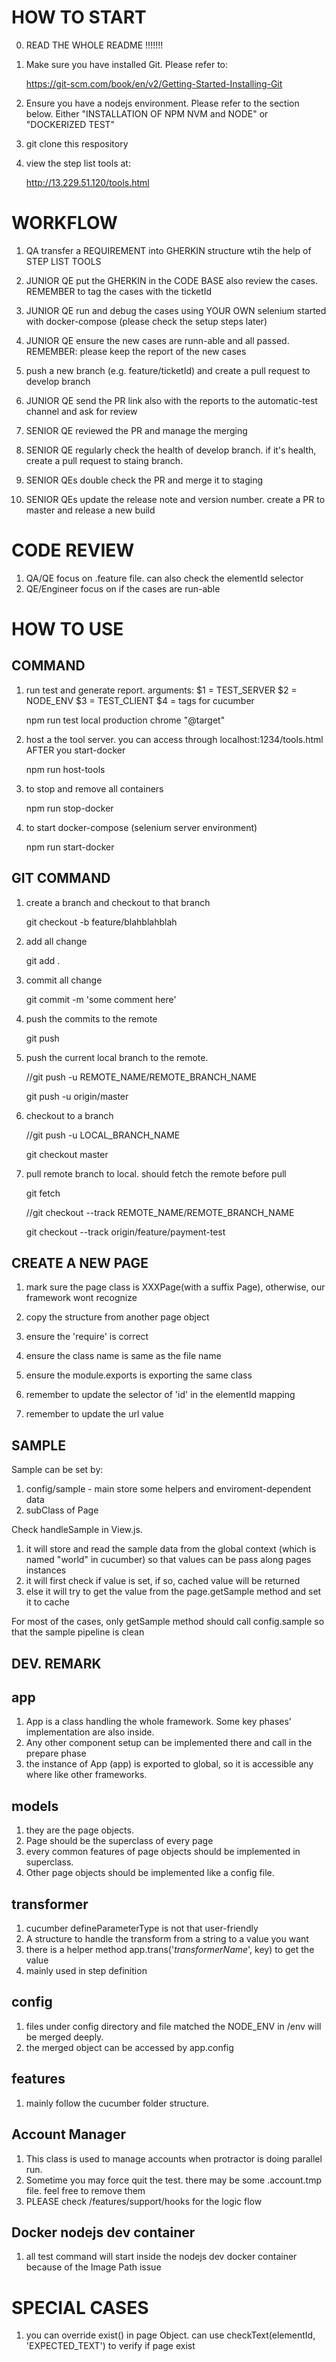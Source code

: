 HOW TO START
============

0. READ THE WHOLE README !!!!!!!

1. Make sure you have installed Git. Please refer to:

    https://git-scm.com/book/en/v2/Getting-Started-Installing-Git

2. Ensure you have a nodejs environment. Please refer to the section below. Either "INSTALLATION OF NPM NVM and NODE" or "DOCKERIZED TEST"

3. git clone this respository

4. view the step list tools at:

    http://13.229.51.120/tools.html

WORKFLOW
========

1. QA transfer a REQUIREMENT into GHERKIN structure wtih the help of STEP LIST TOOLS 

2. JUNIOR QE put the GHERKIN in the CODE BASE also review the cases. REMEMBER to tag the cases with the ticketId

3. JUNIOR QE run and debug the cases using YOUR OWN selenium started with docker-compose (please check the setup steps later)

4. JUNIOR QE ensure the new cases are runn-able and all passed. REMEMBER: please keep the report of the new cases 

5. push a new branch (e.g. feature/ticketId) and create a pull request to develop branch

6. JUNIOR QE send the PR link also with the reports to the automatic-test channel and ask for review

7. SENIOR QE reviewed the PR and manage the merging

8. SENIOR QE regularly check the health of develop branch. if it's health, create a pull request to staing branch. 

9. SENIOR QEs double check the PR and merge it to staging

10. SENIOR QEs update the release note and version number. create a PR to master and release a new build

CODE REVIEW
===========
1. QA/QE focus on .feature file. can also check the elementId selector
1. QE/Engineer focus on if the cases are run-able 

HOW TO USE
==========

COMMAND
-------

1. run test and generate report. arguments: $1 = TEST_SERVER $2 = NODE_ENV $3 = TEST_CLIENT $4 = tags for cucumber

    npm run test local production chrome "@target"

2. host a the tool server. you can access through localhost:1234/tools.html AFTER you start-docker 

    npm run host-tools

3. to stop and remove all containers

    npm run stop-docker

4. to start docker-compose (selenium server environment)
  
    npm run start-docker
 
GIT COMMAND
-----------

1. create a branch and checkout to that branch

    git checkout -b feature/blahblahblah

2. add all change
    
    git add .

3. commit all change

    git commit -m 'some comment here'

4. push the commits to the remote

    git push 

5. push the current local branch to the remote.

    //git push -u REMOTE_NAME/REMOTE_BRANCH_NAME

    git push -u origin/master

6. checkout to a branch

    //git push -u LOCAL_BRANCH_NAME 

    git checkout master

7. pull remote branch to local. should fetch the remote before pull

    git fetch

    //git checkout --track REMOTE_NAME/REMOTE_BRANCH_NAME

    git checkout --track origin/feature/payment-test


CREATE A NEW PAGE
-----------------

1. mark sure the page class is XXXPage(with a suffix Page), otherwise, our framework wont recognize

2. copy the structure from another page object

3. ensure the 'require' is correct

4. ensure the class name is same as the file name 

5. ensure the module.exports is exporting the same class

6. remember to update the selector of 'id' in the elementId mapping

7. remember to update the url value

SAMPLE
-----------------

Sample can be set by:
1. config/sample - main store some helpers and enviroment-dependent data 
2. subClass of Page

Check handleSample in View.js.  
1. it will store and read the sample data from the global context (which is named "world" in cucumber) so that values can be pass along pages instances
2. it will first check if value is set, if so, cached value will be returned 
3. else it will try to get the value from the page.getSample method and set it to cache

For most of the cases, only getSample method should call config.sample so that the sample pipeline is clean


DEV. REMARK
-----------

## app
1. App is a class handling the whole framework. Some key phases' implementation are also inside.
2. Any other component setup can be implemented there and call in the prepare phase 
3. the instance of App (app) is exported to global, so it is accessible any where like other frameworks.

## models
1. they are the page objects.
2. Page should be the superclass of every page
3. every common features of page objects should be implemented in superclass.
4. Other page objects should be implemented like a config file.

## transformer
1. cucumber defineParameterType is not that user-friendly
2. A structure to handle the transform from a string to a value you want
3. there is a helper method app.trans('_transformerName_', key) to get the value
4. mainly used in step definition

## config
1. files under config directory and file matched the NODE_ENV in /env will be merged deeply.
2. the merged object can be accessed by app.config 

## features 
1. mainly follow the cucumber folder structure. 

## Account Manager
1. This class is used to manage accounts when protractor is doing parallel run.
2. Sometime you may force quit the test. there may be some .account.tmp file. feel free to remove them
3. PLEASE check /features/support/hooks for the logic flow

## Docker nodejs dev container
1. all test command will start inside the nodejs dev docker container because of the Image Path issue

SPECIAL CASES
=============

1. you can override exist() in page Object. can use checkText(elementId, 'EXPECTED_TEXT') to verify if page exist
